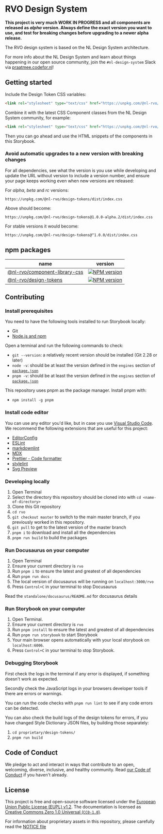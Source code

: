 <!-- @license CC0-1.0 -->

# RVO Design System

**This project is very much WORK IN PROGRESS and all components are released as _alpha_ version. Always define the exact version you want to use, and test for breaking changes before upgrading to a newer alpha release.**

The RVO design system is based on the NL Design System architecture.

For more info about the NL Design System and learn about things happening in our open source community, join the `#nl-design-system` Slack via [praatmee.codefor.nl](https://praatmee.codefor.nl)!

## Getting started

Include the Design Token CSS variables:

```html
<link rel="stylesheet" type="text/css" href="https://unpkg.com/@nl-rvo/design-tokens/dist/index.css" />
```

Combine it with the latest CSS Component classes from the NL Design System community, for example:

```html
<link rel="stylesheet" type="text/css" href="https://unpkg.com/@nl-rvo/component-library-css/dist/index.css" />
```

Then you can go ahead and use the HTML snippets of the components in this Storybook.

### Avoid automatic upgrades to a new version with breaking changes

For all dependencies, see what the version is you use while developing and update the URL without version to include a version number, and ensure your page keeps working even when new versions are released:

For _alpha_, _beta_ and _rc_ versions:

```text
https://unpkg.com/@nl-rvo/design-tokens/dist/index.css
```

Above should become:

```text
https://unpkg.com/@nl-rvo/design-tokens@1.0.0-alpha.2/dist/index.css
```

For stable versions it would become:

```text
https://unpkg.com/@nl-rvo/design-tokens@^1.0.0/dist/index.css
```

## npm packages

| name                                                                                         | version                                                                                                                                       |
| -------------------------------------------------------------------------------------------- | --------------------------------------------------------------------------------------------------------------------------------------------- |
| [@nl-rvo/component-library-css](https://www.npmjs.com/package/@nl-rvo/component-library-css) | [![NPM version](https://img.shields.io/npm/v/@nl-rvo/component-library-css.svg)](https://www.npmjs.com/package/@nl-rvo/component-library-css) |
| [@nl-rvo/design-tokens](https://www.npmjs.com/package/@nl-rvo/design-tokens)                 | [![NPM version](https://img.shields.io/npm/v/@nl-rvo/design-tokens.svg)](https://www.npmjs.com/package/@nl-rvo/design-tokens)                 |

## Contributing

### Install prerequisites

You need to have the following tools installed to run Storybook locally:

- Git
- [Node.js and npm](https://nodejs.org/en/)

Open a terminal and run the following commands to check:

- `git --version`: a relatively recent version should be installed (Git 2.28 or later)
- `node -v`: should be at least the version defined in the `engines` section of [`package.json`](./package.json)
- `pnpm -v`: should be at least the version defined in the `engines` section of [`package.json`](./package.json)

This repository uses pnpm as the package manager. Install pnpm with:

- `npm install -g pnpm`

### Install code editor

You can use any editor you'd like, but in case you use [Visual Studio Code](https://code.visualstudio.com/).
We recommend the following extensions that are useful for this project:

- [EditorConfig](https://marketplace.visualstudio.com/items?itemName=EditorConfig.EditorConfig)
- [ESLint](https://marketplace.visualstudio.com/items?itemName=dbaeumer.vscode-eslint)
- [markdownlint](https://marketplace.visualstudio.com/items?itemName=DavidAnson.vscode-markdownlint)
- [MDX](https://marketplace.visualstudio.com/items?itemName=silvenon.mdx)
- [Prettier - Code formatter](https://marketplace.visualstudio.com/items?itemName=esbenp.prettier-vscode)
- [stylelint](https://marketplace.visualstudio.com/items?itemName=stylelint.vscode-stylelint)
- [Svg Preview](https://marketplace.visualstudio.com/items?itemName=SimonSiefke.svg-preview)

### Developing locally

1. Open Terminal
2. Select the directory this repository should be cloned into with `cd <name-of-directory>`
3. Clone this Git repository
4. `cd rvo`
5. `git checkout master` to switch to the main master branch, if you previously worked in this repository.
6. `git pull` to get to the latest version of the master branch
7. `pnpm i` to download and install all the dependencies
8. `pnpm run build` to build the packages

### Run Docusaurus on your computer

1. Open Terminal
2. Ensure your current directory is `rvo`
3. Run `pnpm i` to ensure the latest and greatest of all dependencies
4. Run `pnpm run docs`
5. The local version of docusaurus will be running on `localhost:3000/rvo`
6. Press `Control+C` in your terminal to stop Docusaurus

Read the `standalone/docusaurus/README.md` for docusaurus details

### Run Storybook on your computer

1. Open Terminal.
2. Ensure your current directory is `rvo`
3. Run `pnpm install` to ensure the latest and greatest of all dependencies
4. Run `pnpm run storybook` to start Storybook
5. Your main browser opens automatically with your local storybook on `localhost:6006`.
6. Press `Control+C` in your terminal to stop Storybook.

### Debugging Storybook

First check the logs in the terminal if any error is displayed, if something doesn't work as expected.

Secondly check the JavaScript logs in your browsers developer tools if there are errors or warnings.

You can run the code checks with `pnpm run lint` to see if any code errors can be detected.

You can also check the build logs of the design tokens for errors, if you have changed Style Dictionary JSON files, by building those separately:

1. `cd proprietary/design-tokens/`
2. `pnpm run build`

## Code of Conduct

We pledge to act and interact in ways that contribute to an open, welcoming, diverse, inclusive, and healthy community. Read [our Code of Conduct](CODE_OF_CONDUCT.md) if you haven't already.

## License

This project is free and open-source software licensed under the [European Union Public License (EUPL) v1.2](LICENSE.md). The documentation is licensed as [Creative Commons Zero 1.0 Universal (`CC0-1.0`)](https://creativecommons.org/publicdomain/zero/1.0/legalcode).

For information about proprietary assets in this repository, please carefully read the [NOTICE file](NOTICE.md)

